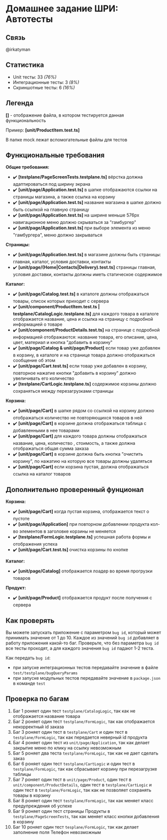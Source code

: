 # Домашнее задание ШРИ: Автотесты

## Связь
@irkatyman

## Статистика
- Unit тесты: 33 *(76%)*
- Интеграционные тесты: 3 *(8%)*
- Скриншотные тесты: 6 *(16%)*

## Легенда

**[<file-name>]** - отображение файла, в котором тестируется данная функциональность

Пример: **[unit/ProductItem.test.ts]**

В папке mock лежат вспомогательные файлы для тестов


## Функциональные требования

**Общие требования:**
- ✔️ **[testplane/PageScreenTests.testplane.ts]** вёрстка должна адаптироваться под ширину экрана
- ✔️ **[unit/page/Application.test.ts]** в шапке отображаются ссылки на страницы магазина, а также ссылка на корзину
- ✔️ **[unit/page/Application.test.ts]** название магазина в шапке должно быть ссылкой на главную страницу
- ✔️ **[unit/page/Application.test.ts]** на ширине меньше 576px навигационное меню должно скрываться за "гамбургер"
- ✔️ **[unit/page/Application.test.ts]** при выборе элемента из меню "гамбургера", меню должно закрываться

**Страницы:**
- ✔️ **[unit/page/Application.test.ts]** в магазине должны быть страницы: главная, каталог, условия доставки, контакты
- ✔️ **[unit/page/(Home|Contacts|Delivery).test.ts]** страницы главная, условия доставки, контакты должны иметь статическое содержимое

**Каталог:**
- ✔️ **[unit/page/Catalog.test.ts]** в каталоге должны отображаться товары, список которых приходит с сервера
- ✔️ **[unit/component/ProductItem.test.ts | testplane/CatalogLogic.testplane.ts]** для каждого товара в каталоге отображается название, цена и ссылка на страницу с подробной информацией о товаре
- ✔️ **[unit/component/ProductDetails.test.ts]** на странице с подробной информацией отображаются: название товара, его описание, цена, цвет, материал и кнопка "добавить в корзину"
- ✔️ **[unit/page/Catalog & unit/page/Product]** если товар уже добавлен в корзину, в каталоге и на странице товара должно отображаться сообщение об этом
- ✔️ **[unit/page/Cart.test.ts]** если товар уже добавлен в корзину, повторное нажатие кнопки "добавить в корзину" должно увеличивать его количество
- ✔️ **[testplane/CartLogic.testplane.ts]** содержимое корзины должно сохраняться между перезагрузками страницы

**Корзина:**
- ️✔️ **[unit/page/Cart]** в шапке рядом со ссылкой на корзину должно отображаться количество не повторяющихся товаров в ней
- ✔️ **[unit/page/Cart]** в корзине должна отображаться таблица с добавленными в нее товарами
- ✔️ **[unit/page/Cart]** для каждого товара должны отображаться название, цена, количество , стоимость, а также должна отображаться общая сумма заказа
- ✔️ **[unit/page/Cart]** в корзине должна быть кнопка "очистить корзину", по нажатию на которую все товары должны удаляться
- ✔️ **[unit/page/Cart]** если корзина пустая, должна отображаться ссылка на каталог товаров

## Дополнительно проверенный фунционал

**Корзина:**
- ✔️ **[unit/page/Cart]** когда пустая корзина, отображается текст о пустоте
- ✔️ **[unit/page/Application]** при повторном добавлении продукта кол-во элементов в заголовке корзины не меняется
- ✔️ **[testplane/FormLogic.testplane.ts]** успешная работа формы и отображения успеха
- ✔️ **[unit/page/Cart.test.ts]** очистка корзины по кнопке

**Каталог:**
- ✔️ **[unit/page/Catalog]** отображается лоадер во время прогрузки товаров

**Продукт:**
- ✔️ **[unit/page/Product]** отображается продукт после получения с сервера

## Как проверять

Вы можете запускать приложение с параметром `bug id`, который может принимать значение от 1 до 10. Каждое из значений `bug id` добавляет в работу приложения какой-то баг. Проверьте, что без параметра `bug id` все тесты проходят, а для каждого значения `bug id` падают 1-2 теста.

Как передать `bug id`:
- при запуске интеграционных тестов передавайте значение в файле `test/testplane/bugQueryParams`
- при запуске модульных тестов передавайте значение в `package.json` в команде `test`


## Проверка по багам
1. Баг 1 роняет один тест `testplane/CatalogLogic`, так как не отображается название товара
2. Баг 2 роняет один тест `testplane/FormLogic`, так как отображается некорректный id заказа
3. Баг 3 роняет один тест в `testplane/Cart` и один тест в `testplane/FormLogic`, так как передается неверный id продукта
4. Баг 4 роняет один тест из `unit/page/Application`, так как делает закрытие меню по клику на ссылку невозможным
5. Баг 5 роняет два теста `testplane/FormLogic`, так как не дает сделать заказ
6. Баг 6 роняет один тест `testplane/CartLogic` и один тест в `testplane/FormLogic`, так как сбрасывает корзину при перезагрузке таблицы
7. Баг 7 роняет один тест в `unit/page/Product`, один тест в `unit/component/ProductDetails`, один тест в `testplane/CartLogic` и один тест в `testplane/FormLogic`, так как не позволяет сохранять товары в корзину
8. Баг 8 роняет один тест `testplane/FormLogic`, так как меняет класс предупреждения об успехе
9. Баг 9 роняет один тест страницы Продукты в `testplane/PageScreenTests`, так как меняет класс кнопки добавления в корзину
10. Баг 10 роняет один тест `tesplane/FormLogic`, так как делает заполнение поля Телефон невозможным
